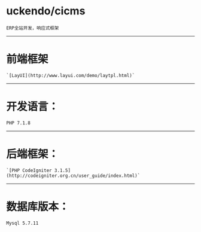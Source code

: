 # uckendo/cicms
    ERP全站开发，响应式框架
***
# 前端框架
    `[LayUI](http://www.layui.com/demo/laytpl.html)`
---
# 开发语言：
    PHP 7.1.8
---
# 后端框架：
    `[PHP CodeIgniter 3.1.5](http://codeigniter.org.cn/user_guide/index.html)`
___
# 数据库版本：
    Mysql 5.7.11